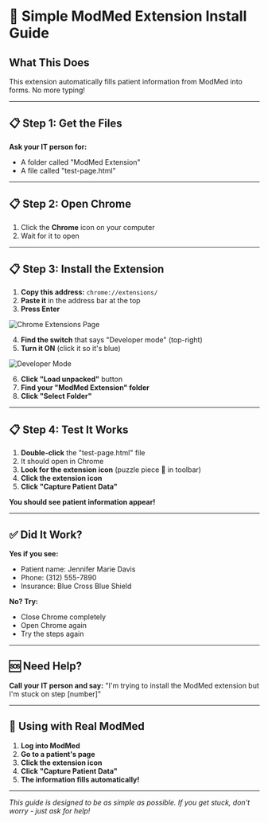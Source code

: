 # 🚀 Simple ModMed Extension Install Guide

## What This Does
This extension automatically fills patient information from ModMed into forms. No more typing!

---

## 📋 Step 1: Get the Files
**Ask your IT person for:**
- A folder called "ModMed Extension"
- A file called "test-page.html"

---

## 📋 Step 2: Open Chrome
1. Click the **Chrome** icon on your computer
2. Wait for it to open

---

## 📋 Step 3: Install the Extension
1. **Copy this address:** `chrome://extensions/`
2. **Paste it** in the address bar at the top
3. **Press Enter**

![Chrome Extensions Page](https://via.placeholder.com/400x200/2c5aa0/ffffff?text=Chrome+Extensions+Page)

4. **Find the switch** that says "Developer mode" (top-right)
5. **Turn it ON** (click it so it's blue)

![Developer Mode](https://via.placeholder.com/200x100/2c5aa0/ffffff?text=Developer+Mode+ON)

6. **Click "Load unpacked"** button
7. **Find your "ModMed Extension" folder**
8. **Click "Select Folder"**

---

## 📋 Step 4: Test It Works
1. **Double-click** the "test-page.html" file
2. It should open in Chrome
3. **Look for the extension icon** (puzzle piece 🧩 in toolbar)
4. **Click the extension icon**
5. **Click "Capture Patient Data"**

**You should see patient information appear!**

---

## ✅ Did It Work?
**Yes if you see:**
- Patient name: Jennifer Marie Davis
- Phone: (312) 555-7890
- Insurance: Blue Cross Blue Shield

**No? Try:**
- Close Chrome completely
- Open Chrome again
- Try the steps again

---

## 🆘 Need Help?
**Call your IT person and say:**
"I'm trying to install the ModMed extension but I'm stuck on step [number]"

---

## 🎯 Using with Real ModMed
1. **Log into ModMed**
2. **Go to a patient's page**
3. **Click the extension icon**
4. **Click "Capture Patient Data"**
5. **The information fills automatically!**

---

*This guide is designed to be as simple as possible. If you get stuck, don't worry - just ask for help!* 